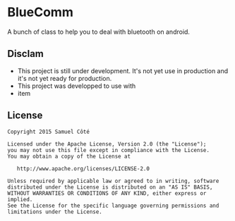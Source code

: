 # BlueComm
A bunch of class to help you to deal with bluetooth on android.

## Disclam
- This project is still under development. It's not yet use in production and it's not yet ready for production.
- This project was developped to use with 
- item

## License
	Copyright 2015 Samuel Côté

	Licensed under the Apache License, Version 2.0 (the "License");
	you may not use this file except in compliance with the License.
	You may obtain a copy of the License at

	   http://www.apache.org/licenses/LICENSE-2.0

	Unless required by applicable law or agreed to in writing, software
	distributed under the License is distributed on an "AS IS" BASIS,
	WITHOUT WARRANTIES OR CONDITIONS OF ANY KIND, either express or implied.
	See the License for the specific language governing permissions and
	limitations under the License.





